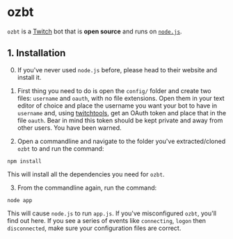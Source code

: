 # ozbt #

`ozbt` is a [Twitch](http://twitch.tv/) bot that is **open source** and runs on
[`node.js`](https://nodejs.org/).

## 1. Installation ##

0. If you've never used `node.js` before, please head to their website and install
it.

1. First thing you need to do is open the `config/` folder and create two files:
`username` and `oauth`, with no file extensions. Open them in your text editor of
choice and place the username you want your bot to have in `username` and, using
[twitchtools](https://twitchtools.com/chat-token), get an OAuth token and place that
in the file `oauth`. Bear in mind this token should be kept private and away from
other users. You have been warned.

2. Open a commandline and navigate to the folder you've extracted/cloned `ozbt` to
and run the command:

``
    npm install
``

This will install all the dependencies you need for `ozbt`.

3. From the commandline again, run the command:

``
    node app
``

This will cause `node.js` to run `app.js`. If you've misconfigured `ozbt`, you'll find
out here. If you see a series of events like `connecting`, `logon` then `disconnected`, make sure your configuration files are correct.
